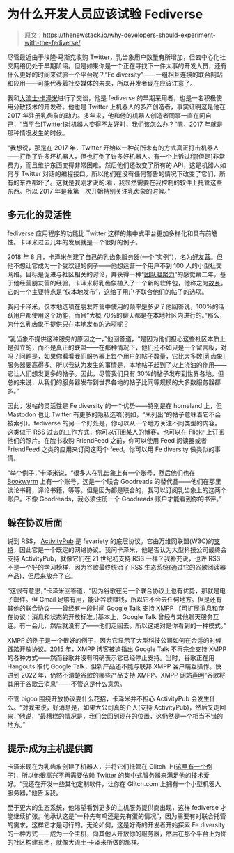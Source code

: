 # 为什么开发人员应该试验 Fediverse

> 原文：<https://thenewstack.io/why-developers-should-experiment-with-the-fediverse/>

尽管最近由于埃隆·马斯克收购 Twitter，乳齿象用户数量有所增加，但去中心化社交网络仍处于早期阶段。但是如果你是一个正在寻找下一件大事的开发人员，还有什么更好的时间来试验一个平台呢？“Fe diversity”——一组相互连接的联合网站和应用——可能代表着社交媒体的未来，所以开发者现在应该注意了。

我和[大流士·卡泽米](https://tinysubversions.com/)进行了交谈，他是 fediverse 的早期采用者，也是一名积极使用分散技术的开发者。他也是 Twitter 上机器人的多产创造者，事实证明这是他在 2017 年注册乳齿象的动力。多年来，他和他的机器人创造者同事一直在问自己，“当平台[Twitter]对机器人变得不友好时，我们该怎么办？”嗯，2017 年就是那种情况发生的时候。

“我想说，那是在 2017 年，Twitter 开始以一种前所未有的方式真正打击机器人——打倒了许多坏机器人，但也打倒了许多好机器人。有一个上诉过程[但是]非常费力，而且维护东西变得非常困难。然后他们还改变了所有的 API，这是机器人如何与 Twitter 对话的编程接口。所以他们在没有任何警告的情况下改变了它们，所有的东西都坏了。这就是我刚才说的:看，我显然需要在我控制的软件上托管这些东西。所以 2017 年是我第一次开始特别关注乳齿象的时候。”

## 多元化的灵活性

fediverse 应用程序的功能比 Twitter 这样的集中式平台更加多样化和具有前瞻性。卡泽米过去几年的发展就是一个很好的例子。

2018 年 8 月，卡泽米创建了自己的乳齿象服务器(一个“实例”)，名为[好友营](https://friend.camp/)。但他不想让它成为一个受欢迎的例子——他想运营一个用户不到 100 人的小型社交网络。目标是促进与社区相关的讨论，并获得一种“[团队凝聚力](https://runyourown.social/#keep-it-small)”的感觉第二年，基于他经营朋友营的经验，卡泽米将乳齿象植入了一个新的软件包，他称之为[故乡](https://github.com/hometown-fork/hometown)。它的一个主要特点是“仅本地发布”，这给了用户*不*联合他们的帖子的选项。

我问卡泽米，仅本地选项在朋友阵营中使用的频率是多少？他回答说，100%的活跃用户都使用这个功能，而且“大概 70%的聊天都是在本地社区内进行的。”那么，为什么乳齿象不提供只在本地发布的选项呢？

“乳齿象不提供这种服务的原因之一，”他回答道，“是因为他们担心这些社区本质上是孤立的，而不是真正的联盟——在那种情况下，他们还不如只是一个留言板，对吗？问题是，如果你看看我们服务器上每个用户的帖子数量，它比大多数[乳齿象]服务器要高得多。所以我认为发生的事情是，本地帖子起到了火上浇油的作用——它让人们想发更多的帖子。因此，尽管我们只有 30%的帖子发布到世界各地，但总的来说，从我们的服务器发布到世界各地的帖子比同等规模的大多数服务器都多。”

因此，发帖的灵活性是 Fe diversity 的一个优势——特别是在 homeland 上，但 Mastodon 也比 Twitter 有更多的隐私选项(例如，“未列出”的帖子意味着它不会被索引)。fediverse 的另一个好处是，你可以从一个地方关注不同类型的内容。这类似于 RSS 过去的工作方式，你可以订阅某人的博客，也可以在 Flickr 上订阅他们的照片。在脸书收购 FriendFeed 之前，你可以使用 Feed 阅读器或者 FriendFeed 之类的应用来订阅这两个 feed。你可以用 Fe diversity 做类似的事情。

“举个例子，”卡泽米说，“很多人在乳齿象上有一个账号，然后他们也在 [Bookwyrm](https://bookwyrm.social/) 上有一个账号，这是一个联合 Goodreads 的替代品——他们在那里谈论书籍，评论书籍，等等。但是因为都是联合的，我可以订阅乳齿象上的这两个账户。不像 Goodreads，我必须注册一个 Goodreads 账户才能看到你的书评。”

## 躲在协议后面

说到 RSS， [ActivityPub](https://activitypub.rocks/) 是 fevariety 的底层协议。它由万维网联盟(W3C)的[支持](https://www.w3.org/TR/activitypub/)，因此它是一个既定的网络协议。我问卡泽米，他是否认为大型科技公司最终会支持 ActivityPub，就像它们在 21 世纪初支持 RSS 一样？我补充说，也许 RSS 不是一个好的学习榜样，因为谷歌最终统治了 RSS 生态系统(通过它的谷歌阅读器产品)，但后来放弃了它。

“这很有意思，”卡泽米回答道，“因为谷歌在另一个联合协议上也有优势，那就是电子邮件。但 Gmail 足够有用，能让谷歌赚钱，所以它不会去任何地方。但是还有其他的联合协议——曾经有一段时间 Google Talk 支持 [XMPP](https://xmpp.org/) 【可扩展消息和存在协议；消息和状态的开放标准。]基本上，Google Talk 曾经与其他聊天服务互连。有一会儿，然后就没有了——他们走回去。所以这绝对是你看到的一种模式。”

XMPP 的例子是一个很好的例子，因为它显示了大型科技公司如何在合适的时候践踏开放协议。[2015 年](https://xmpp.org/2015/03/no-its-not-the-end-of-xmpp-for-google-talk/)，XMPP 博客被迫指出 Google Talk 不再完全支持 XMPP 的各种方式——然而谷歌并没有明确表示它已经停止支持。当时，谷歌正在用 Hangouts 取代 Google Talk，但新产品还不能与联邦 XMPP 客户端互操作。快进到 2022 年，仍然不清楚谷歌的哪些产品支持 XMPP。XMPP 网站[声明](https://xmpp.org/about/faq/)“谷歌将其用于谷歌云消息”——不管这是什么意思。

不管 bigco 围绕开放协议耍什么花招，卡泽米并不担心 ActivityPub 会发生什么。“对我来说，好消息是，如果大公司真的介入(支持 ActivityPub)，然后又走回来，”他说，“最糟糕的情况是，我们会回到现在的位置，这仍然是一个相当不错的地方。”

## 提示:成为主机提供商

卡泽米现在为乳齿象创建了机器人，并将它们托管在 Glitch 上([这里有一个例子](https://tinysubversions.glitch.me/u/bottwosentencehorror))，所以他很高兴不再需要依赖 Twitter 的集中式服务器来满足他的技术爱好。“我还在开发一些其他定制软件，让你在 Glitch.com 上拥有一个小型机器人服务器，”他告诉我。

至于更大的生态系统，他渴望看到更多的主机服务提供商出现，这样 fediverse 才能继续扩张。他承认这是“一种先有鸡还是先有蛋的情况”，因为需要有对联合托管的需求，这样它才是可行的。无论如何，这是好奇的开发者开始探索 Fe diversity 的一种方式——成为一个主机，向其他人开放你的服务器，然后在那个平台上为你的社区构建东西，就像大流士·卡泽米所做的那样。

<svg xmlns:xlink="http://www.w3.org/1999/xlink" viewBox="0 0 68 31" version="1.1"><title>Group</title> <desc>Created with Sketch.</desc></svg>